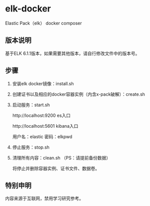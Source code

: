# elk-docker
Elastic Pack（elk） docker composer

## 版本说明
基于ELK 6.1.1版本，如果需要其他版本，请自行修改文件中的版本号。

## 步骤
1. 安装elk docker镜像：install.sh

2. 创建证书以及相应的docker容器实例（内含x-pack破解）：create.sh

3. 启动服务：start.sh
    
   http://localhost:9200    es入口
   
   http://localhost:5601    kibana入口
   
   用户名：elastic 密码：elkpwd
   
4. 停止服务：stop.sh

5. 清理所有内容：clean.sh （PS：请提前备份数据）

   将停止并删除容器实例、证书文件、数据卷。
   
## 特别申明
内容来源于互联网，禁用学习研究参考。